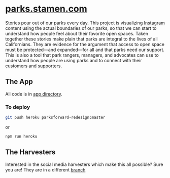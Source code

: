 # [parks.stamen.com](http://parks.stamen.com)

Stories pour out of our parks every day. This project is visualizing [Instagram](http://instagram.com) content using the actual boundaries of our parks, so that we can start to understand how people feel about their favorite open spaces. Taken together these stories make plain that parks are integral to the lives of all Californians. They are evidence for the argument that access to open space must be protected—and expanded—for all and that parks need our support. This is also a tool that park rangers, managers, and advocates can use to understand how people are using parks and to connect with their customers and supporters.

## The App
All code is in [app directory](./app).

### To deploy
```bash
git push heroku parksforward-redesign:master
```
or
```bash
npm run heroku
```

## The Harvesters
Interested in the social media harvesters which make this all possible? Sure
you are! They are in a different
[branch](https://github.com/stamen/parks.stamen.com/tree/node-harvester)